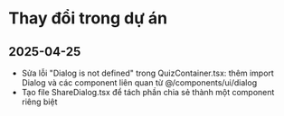 # Thay đổi trong dự án

## 2025-04-25
- Sửa lỗi "Dialog is not defined" trong QuizContainer.tsx: thêm import Dialog và các component liên quan từ @/components/ui/dialog
- Tạo file ShareDialog.tsx để tách phần chia sẻ thành một component riêng biệt

